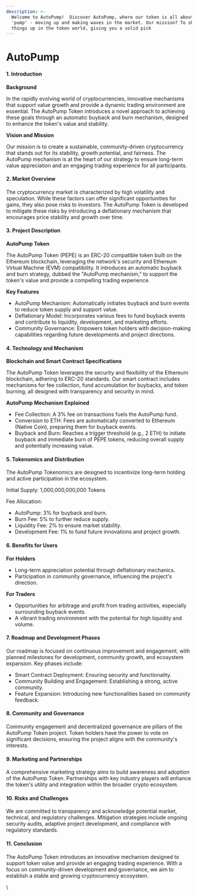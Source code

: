 ```yaml
---
description: >-
  Welcome to AutoPump!  Discover AutoPump, where our token is all about the
  'pump' - moving up and making waves in the market. Our mission? To shake
  things up in the token world, giving you a solid pick
---
```


# AutoPump

#### 1. Introduction

**Background**

In the rapidly evolving world of cryptocurrencies, innovative mechanisms that support value growth and provide a dynamic trading environment are essential. The AutoPump Token introduces a novel approach to achieving these goals through an automatic buyback and burn mechanism, designed to enhance the token's value and stability.

**Vision and Mission**

Our mission is to create a sustainable, community-driven cryptocurrency that stands out for its stability, growth potential, and fairness. The AutoPump mechanism is at the heart of our strategy to ensure long-term value appreciation and an engaging trading experience for all participants.

#### 2. Market Overview

The cryptocurrency market is characterized by high volatility and speculation. While these factors can offer significant opportunities for gains, they also pose risks to investors. The AutoPump Token is developed to mitigate these risks by introducing a deflationary mechanism that encourages price stability and growth over time.

#### 3. Project Description

**AutoPump Token**

The AutoPump Token (PEPE) is an ERC-20 compatible token built on the Ethereum blockchain, leveraging the network's security and Ethereum Virtual Machine (EVM) compatibility. It introduces an automatic buyback and burn strategy, dubbed the "AutoPump mechanism," to support the token's value and provide a compelling trading experience.

**Key Features**

* AutoPump Mechanism: Automatically initiates buyback and burn events to reduce token supply and support value.
* Deflationary Model: Incorporates various fees to fund buyback events and contribute to liquidity, development, and marketing efforts.
* Community Governance: Empowers token holders with decision-making capabilities regarding future developments and project directions.

#### 4. Technology and Mechanism

**Blockchain and Smart Contract Specifications**

The AutoPump Token leverages the security and flexibility of the Ethereum blockchain, adhering to ERC-20 standards. Our smart contract includes mechanisms for fee collection, fund accumulation for buybacks, and token burning, all designed with transparency and security in mind.

**AutoPump Mechanism Explained**

* Fee Collection: A 3% fee on transactions fuels the AutoPump fund.
* Conversion to ETH: Fees are automatically converted to Ethereum (Native Coin), preparing them for buyback events.
* Buyback and Burn: Reaches a trigger threshold (e.g., 2 ETH) to initiate buyback and immediate burn of PEPE tokens, reducing overall supply and potentially increasing value.

#### 5. Tokenomics and Distribution

The AutoPump Tokenomics are designed to incentivize long-term holding and active participation in the ecosystem.

Initial Supply: 1,000,000,000,000 Tokens

Fee Allocation:

* AutoPump: 3% for buyback and burn.
* Burn Fee: 5% to further reduce supply.
* Liquidity Fee: 2% to ensure market stability.
* Development Fee: 1% to fund future innovations and project growth.

#### 6. Benefits for Users

**For Holders**

* Long-term appreciation potential through deflationary mechanics.
* Participation in community governance, influencing the project's direction.

**For Traders**

* Opportunities for arbitrage and profit from trading activities, especially surrounding buyback events.
* A vibrant trading environment with the potential for high liquidity and volume.

#### 7. Roadmap and Development Phases

Our roadmap is focused on continuous improvement and engagement, with planned milestones for development, community growth, and ecosystem expansion. Key phases include:

* Smart Contract Deployment: Ensuring security and functionality.
* Community Building and Engagement: Establishing a strong, active community.
* Feature Expansion: Introducing new functionalities based on community feedback.

#### 8. Community and Governance

Community engagement and decentralized governance are pillars of the AutoPump Token project. Token holders have the power to vote on significant decisions, ensuring the project aligns with the community's interests.

#### 9. Marketing and Partnerships

A comprehensive marketing strategy aims to build awareness and adoption of the AutoPump Token. Partnerships with key industry players will enhance the token's utility and integration within the broader crypto ecosystem.

#### 10. Risks and Challenges

We are committed to transparency and acknowledge potential market, technical, and regulatory challenges. Mitigation strategies include ongoing security audits, adaptive project development, and compliance with regulatory standards.

#### 11. Conclusion

The AutoPump Token introduces an innovative mechanism designed to support token value and provide an engaging trading experience. With a focus on community-driven development and governance, we aim to establish a stable and growing cryptocurrency ecosystem.

\

